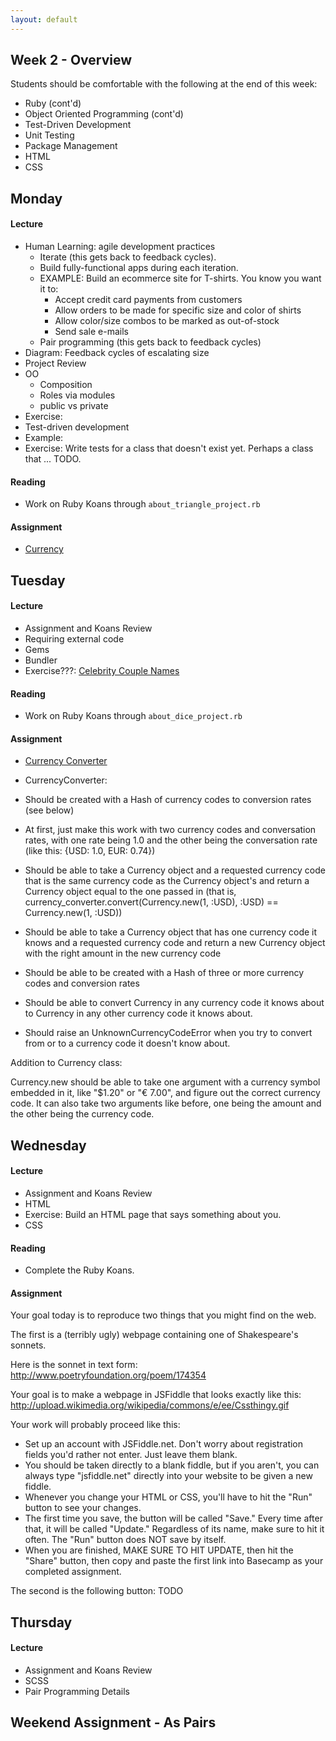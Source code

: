 ```yaml
---
layout: default
---
```


## Week 2 - Overview

Students should be comfortable with the following at the end of this week:

* Ruby (cont'd)
* Object Oriented Programming (cont'd)
* Test-Driven Development
* Unit Testing
* Package Management
* HTML
* CSS

## Monday

#### Lecture

* Human Learning: agile development practices
  * Iterate (this gets back to feedback cycles).
  * Build fully-functional apps during each iteration.
  * EXAMPLE: Build an ecommerce site for T-shirts.  You know you want it to:
    * Accept credit card payments from customers
    * Allow orders to be made for specific size and color of shirts
    * Allow color/size combos to be marked as out-of-stock
    * Send sale e-mails
  * Pair programming (this gets back to feedback cycles)
* Diagram: Feedback cycles of escalating size
* Project Review
* OO
  * Composition
  * Roles via modules
  * public vs private
* Exercise:
* Test-driven development
* Example:
* Exercise: Write tests for a class that doesn't exist yet.  Perhaps a class that ... TODO.

#### Reading

* Work on Ruby Koans through `about_triangle_project.rb`

#### Assignment

* [Currency](https://github.com/masonfmatthews/rails_assignments/tree/master/assignments/currency)

## Tuesday

#### Lecture

* Assignment and Koans Review
* Requiring external code
* Gems
* Bundler
* Exercise???: [Celebrity Couple Names](https://github.com/masonfmatthews/rails_assignments/tree/master/exercises/celebrity_couple_names)

#### Reading

* Work on Ruby Koans through `about_dice_project.rb`

#### Assignment

* [Currency Converter](https://github.com/masonfmatthews/rails_assignments/tree/master/assignments/currency_converter)

* CurrencyConverter:
* Should be created with a Hash of currency codes to conversion rates (see below)
* At first, just make this work with two currency codes and conversation rates, with one rate being 1.0 and the other being the conversation rate (like this: {USD: 1.0, EUR: 0.74})
* Should be able to take a Currency object and a requested currency code that is the same currency code as the Currency object's and return a Currency object equal to the one passed in (that is, currency_converter.convert(Currency.new(1, :USD), :USD) == Currency.new(1, :USD))
* Should be able to take a Currency object that has one currency code it knows and a requested currency code and return a new Currency object with the right amount in the new currency code
* Should be able to be created with a Hash of three or more currency codes and conversion rates
* Should be able to convert Currency in any currency code it knows about to Currency in any other currency code it knows about.
* Should raise an UnknownCurrencyCodeError when you try to convert from or to a currency code it doesn't know about.

Addition to Currency class:

Currency.new should be able to take one argument with a currency symbol embedded in it, like "$1.20" or "€ 7.00", and figure out the correct currency code. It can also take two arguments like before, one being the amount and the other being the currency code.

## Wednesday

#### Lecture

* Assignment and Koans Review
* HTML
* Exercise: Build an HTML page that says something about you.
* CSS

#### Reading

* Complete the Ruby Koans.

#### Assignment

Your goal today is to reproduce two things that you might find on the web.

The first is a (terribly ugly) webpage containing one of Shakespeare's sonnets.

Here is the sonnet in text form: http://www.poetryfoundation.org/poem/174354

Your goal is to make a webpage in JSFiddle that looks exactly like this: http://upload.wikimedia.org/wikipedia/commons/e/ee/Cssthingy.gif

Your work will probably proceed like this:
* Set up an account with JSFiddle.net.  Don't worry about registration fields you'd rather not enter.  Just leave them blank.
* You should be taken directly to a blank fiddle, but if you aren't, you can always type "jsfiddle.net" directly into your website to be given a new fiddle.
* Whenever you change your HTML or CSS, you'll have to hit the "Run" button to see your changes.
* The first time you save, the button will be called "Save."  Every time after that, it will be called "Update." Regardless of its name, make sure to hit it often.  The "Run" button does NOT save by itself.
* When you are finished, MAKE SURE TO HIT UPDATE, then hit the "Share" button, then copy and paste the first link into Basecamp as your completed assignment.

The second is the following button: TODO

## Thursday

#### Lecture

* Assignment and Koans Review
* SCSS
* Pair Programming Details

## Weekend Assignment - As Pairs
